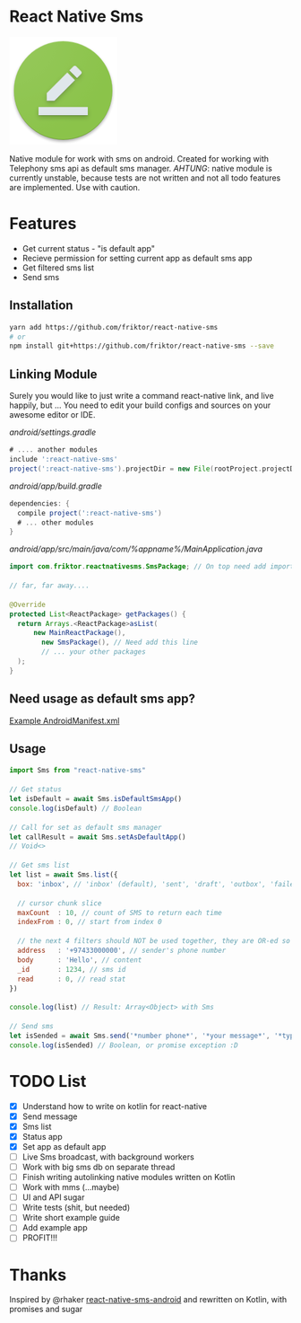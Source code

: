 # React Native Sms
![logo](logo.png)

Native module for work with sms on android. Created for working with Telephony sms api as default sms manager.
*_AHTUNG_*: native module is currently unstable, because tests are not written and not all todo features are implemented. Use with caution.

# Features
* Get current status - "is default app"
* Recieve permission for setting current app as default sms app
* Get filtered sms list
* Send sms

## Installation
``` bash
yarn add https://github.com/friktor/react-native-sms
# or 
npm install git+https://github.com/friktor/react-native-sms --save
```

## Linking Module
Surely you would like to just write a command react-native link, and live happily, but ...
You need to edit your build configs and sources on your awesome editor or IDE.

_android/settings.gradle_
``` groovy
# .... another modules
include ':react-native-sms'
project(':react-native-sms').projectDir = new File(rootProject.projectDir, '../node_modules/react-native-sms/android')
```

_android/app/build.gradle_
``` groovy
dependencies: {
  compile project(':react-native-sms')
  # ... other modules
}
```

_android/app/src/main/java/com/%appname%/MainApplication.java_
``` java
import com.friktor.reactnativesms.SmsPackage; // On top need add import module package

// far, far away....

@Override
protected List<ReactPackage> getPackages() {
  return Arrays.<ReactPackage>asList(
      new MainReactPackage(),
        new SmsPackage(), // Need add this line
        // ... your other packages
  );
}
```

## Need usage as default sms app?
[Example AndroidManifest.xml](samples/AndroidManifest.xml)

## Usage
``` js
import Sms from "react-native-sms"

// Get status
let isDefault = await Sms.isDefaultSmsApp()
console.log(isDefault) // Boolean

// Call for set as default sms manager
let callResult = await Sms.setAsDefaultApp()
// Void<>

// Get sms list
let list = await Sms.list({
  box: 'inbox', // 'inbox' (default), 'sent', 'draft', 'outbox', 'failed', 'queued', and ''

  // cursor chunk slice
  maxCount  : 10, // count of SMS to return each time
  indexFrom : 0, // start from index 0
    
  // the next 4 filters should NOT be used together, they are OR-ed so pick one
  address   : '+97433000000', // sender's phone number
  body      : 'Hello', // content
  _id       : 1234, // sms id
  read      : 0, // read stat
})

console.log(list) // Result: Array<Object> with Sms

// Send sms
let isSended = await Sms.send('*number phone*', '*your message*', '*type: sendDirect or sendIndirect*')
console.log(isSended) // Boolean, or promise exception :D
```

# TODO List
- [x] Understand how to write on kotlin for react-native
- [x] Send message
- [x] Sms list
- [x] Status app
- [x] Set app as default app
- [ ] Live Sms broadcast, with background workers
- [ ] Work with big sms db on separate thread
- [ ] Finish writing autolinking native modules written on Kotlin
- [ ] Work with mms (...maybe)
- [ ] UI and API sugar
- [ ] Write tests (shit, but needed)
- [ ] Write short example guide
- [ ] Add example app
- [ ] PROFIT!!!

# Thanks
Inspired by @rhaker [react-native-sms-android](https://github.com/rhaker/react-native-sms-android) and rewritten on Kotlin, with promises and sugar
